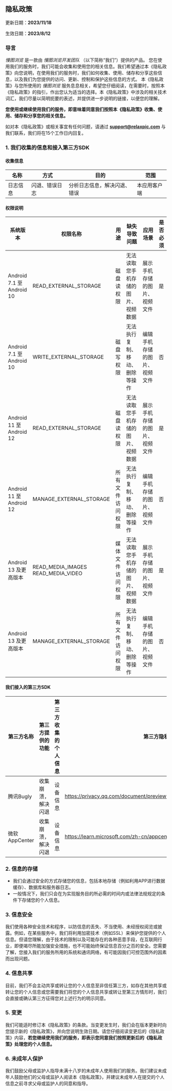 ## 隐私政策

更新日期：**2023/11/18**

生效日期：**2023/8/12**

### 导言

_慢图浏览_ 是一款由 _慢图浏览开发团队_ （以下简称“我们”）提供的产品。 您在使用我们的服务时，我们可能会收集和使用您的相关信息。我们希望通过本《隐私政策》向您说明，在使用我们的服务时，我们如何收集、使用、储存和分享这些信息，以及我们为您提供的访问、更新、控制和保护这些信息的方式。 本《隐私政策》与您所使用的 _慢图浏览_ 服务息息相关，希望您仔细阅读，在需要时，按照本《隐私政策》的指引，作出您认为适当的选择。本《隐私政策》中涉及的相关技术词汇，我们尽量以简明扼要的表述，并提供进一步说明的链接，以便您的理解。

**您使用或继续使用我们的服务，即意味着同意我们按照本《隐私政策》收集、使用、储存和分享您的相关信息。**

如对本《隐私政策》或相关事宜有任何问题，请通过 **support@relaxpic.com** 与我们联系，我们将在15个工作日内回复。

### 1. 我们收集的信息和接入第三方SDK

#### 收集信息

| 名称   | 方式      | 目的             | 范围     |
|------|---------|----------------|--------|
| 日志信息 | 闪退、错误日志 | 分析日志信息，解决闪退、错误 | 本应用客户端 |


#### 权限说明


| 系统版本                  | 权限名称                           | 用途             | 缺失导致问题                       | 应⽤场景                     | 是否必须 |
| ------------------------- | ---------------------------------- | ---------------- | ---------------------------------- | ---------------------------- | -------- |
| Android 7.1 至 Android 10 | READ_EXTERNAL_STORAGE              | 磁盘读权限       | 无法读取您手机存储的图片、视频数据 | 展示手机存储的图片、视频文件 | 是       |
| Android 7.1 至 Android 10 | WRITE_EXTERNAL_STORAGE             | 磁盘写权限       | 无法执行复制、移动、删除等操作     | 编辑手机存储的图片、视频文件 | 否       |
| Android 11 至 Android 12  | READ_EXTERNAL_STORAGE              | 磁盘读权限       | 无法读取您手机存储的图片、视频数据 | 展示手机存储的图片、视频文件 | 是       |
| Android 11 至 Android 12  | MANAGE_EXTERNAL_STORAGE            | 所有文件访问权限 | 无法执行复制、移动、删除等操作     | 编辑手机存储的图片、视频文件 | 否       |
| Android 13 及更高版本     | READ_MEDIA_IMAGES READ_MEDIA_VIDEO | 媒体文件访问权限 | 无法读取您手机存储的图片、视频数据 | 展示手机存储的图片、视频文件 | 是       |
| Android 13 及更高版本     | MANAGE_EXTERNAL_STORAGE            | 所有文件访问权限 | 无法执行复制、移动、删除等操作     | 编辑手机存储的图片、视频文件 | 否       |



#### 我们接入的第三方SDK

| 第三方名称       | 第三方提供的功能  | 第三方收集的个人信息 | 第三方隐私协议链接                                |
|-------------|-----------| -------------------- | ------------------------------------------------- |
| 腾讯Bugly     | 收集崩溃，解决闪退 | 设备信息             |https://privacy.qq.com/document/preview/fc748b3d96224fdb825ea79e132c1a56      |
| 微软AppCenter |  收集崩溃，解决闪退      | 设备信息             |https://learn.microsoft.com/zh-cn/appcenter/general/app-center-security |


### 2. 信息的存储

*   我们会通过安全的方式存储您的信息，包括本地存储（例如利用APP进行数据缓存）、数据库和服务器日志。
*   一般情况下，我们只会在为实现服务目的所必需的时间内或法律法规规定的条件下存储您的个人信息。



### 3. 信息安全

我们使用各种安全技术和程序，以防信息的丢失、不当使用、未经授权阅览或披露。例如，在某些服务中，我们将利用加密技术（例如SSL）来保护您提供的个人信息。但请您理解，由于技术的限制以及可能存在的各种恶意手段，在互联网行业，即便竭尽所能加强安全措施，也不可能始终保证信息百分之百的安全。您需要了解，您接入我们的服务所用的系统和通讯网络，有可能因我们可控范围外的因素而出现问题。


### 4. 信息共享

目前，我们不会主动共享或转让您的个人信息至非信任第三方，如存在其他共享或转让您的个人信息或您需要我们将您的个人信息共享或转让至第三方情形时，我们会直接或确认第三方征得您对上述行为的明示同意。


### 5. 变更

我们可能适时修订本《隐私政策》的条款。当变更发生时，我们会在版本更新时向您提示新的《隐私政策》，并向您说明生效日期。请您仔细阅读变更后的《隐私政策》内容，**若您继续使用我们的服务，即表示您同意我们按照更新后的《隐私政策》处理您的个人信息。**

### 6. 未成年人保护

我们鼓励父母或监护人指导未满十八岁的未成年人使用我们的服务。我们建议未成年人鼓励他们的父母或监护人阅读本《隐私政策》，并建议未成年人在提交的个人信息之前寻求父母或监护人的同意和指导。